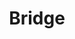 ---
title: 'Bridge'
eleventyNavigation:
  title: bridge
  key: Bridge
  url: /tag/bridge
permalink: false
---